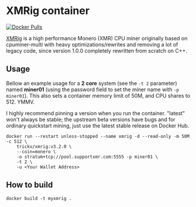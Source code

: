 # XMRig container

[![Docker Pulls](https://img.shields.io/docker/pulls/trickv/xmrig.svg?style=plastic)](https://hub.docker.com/r/trickv/xmrig/)

[XMRig](https://github.com/xmrig/xmrig) is a high performance Monero (XMR) CPU miner originally based on
cpuminer-multi with heavy optimizations/rewrites and removing a lot of legacy
code, since version 1.0.0 completely rewritten from scratch on C++.

## Usage

Bellow an example usage for a **2 core** system (see the `-t 2` parameter) named
**miner01** (using the password field to set the miner name with `-p miner01`).
This also sets a container memory limit of 50M, and CPU shares to 512. YMMV.

I highly recommend pinning a version when you run the container. "latest" won't always be stable; the upstream beta versions have bugs and for ordinary quickstart mining, just use the latest stable release on Docker Hub.

```
docker run --restart unless-stopped --name xmrig -d --read-only -m 50M -c 512 \
    trickv/xmrig:v3.2.0 \
    --coin=monero \
    -o stratum+tcp://pool.supportxmr.com:5555 -p miner01 \
    -t 2 \
    -u <Your Wallet Address>
```

## How to build

```
docker build -t myxmrig .
```
